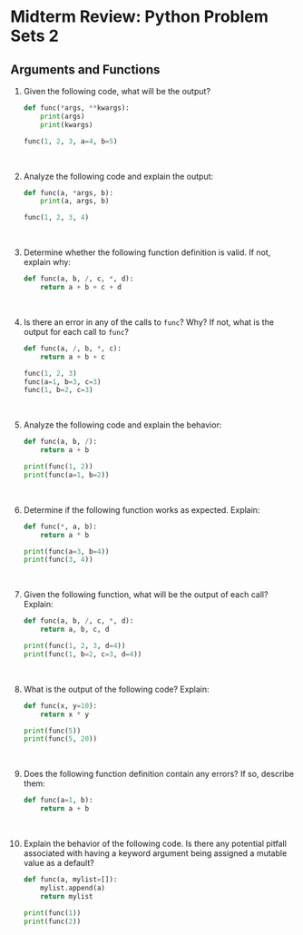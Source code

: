 # Midterm Review: Python Problem Sets 2

## Arguments and Functions

1. Given the following code, what will be the output?

   ```python
   def func(*args, **kwargs):
       print(args)
       print(kwargs)

   func(1, 2, 3, a=4, b=5)
   ```

   &nbsp;

2. Analyze the following code and explain the output:

   ```python
   def func(a, *args, b):
       print(a, args, b)

   func(1, 2, 3, 4)
   ```

   &nbsp;

3. Determine whether the following function definition is valid. If not, explain why:

   ```python
   def func(a, b, /, c, *, d):
       return a + b + c + d
   ```

   &nbsp;

4. Is there an error in any of the calls to `func`? Why? If not, what is the output for each call to `func`?

   ```python
   def func(a, /, b, *, c):
       return a + b + c

   func(1, 2, 3)
   func(a=1, b=3, c=3)
   func(1, b=2, c=3)
   ```

   &nbsp;

5. Analyze the following code and explain the behavior:

   ```python
   def func(a, b, /):
       return a + b

   print(func(1, 2))
   print(func(a=1, b=2))
   ```

   &nbsp;

6. Determine if the following function works as expected. Explain:

   ```python
   def func(*, a, b):
       return a * b

   print(func(a=3, b=4))
   print(func(3, 4))
   ```

   &nbsp;

7. Given the following function, what will be the output of each call? Explain:

   ```python
   def func(a, b, /, c, *, d):
       return a, b, c, d

   print(func(1, 2, 3, d=4))
   print(func(1, b=2, c=3, d=4))
   ```

   &nbsp;

8. What is the output of the following code? Explain:

   ```python
   def func(x, y=10):
       return x * y

   print(func(5))
   print(func(5, 20))
   ```

   &nbsp;

9. Does the following function definition contain any errors? If so, describe them:

   ```python
   def func(a=1, b):
       return a + b
   ```

   &nbsp;

10. Explain the behavior of the following code. Is there any potential pitfall associated with having a keyword argument being assigned a mutable value as a default?

    ```python
    def func(a, mylist=[]):
        mylist.append(a)
        return mylist

    print(func(1))
    print(func(2))
    ```

    &nbsp;
